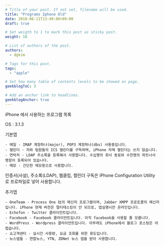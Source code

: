 ```yaml
---
# Title of your post. If not set, filename will be used.
title: "Programs Iphone Old"
date: 2010-06-11T13:49:00+09:00
draft: true

# Set weigth to 1 to mark this post as sticky post.
weight: 10

# List of authors of the post.
authors:
  - dgkim

# Tags for this post.
tags:
  - "apple"

# Set how many table of contents levels to be showed on page.
geekblogToC: 3

# Add an anchor link to headlines.
geekblogAnchor: true
---
```


iPhone 에서 사용하는 프로그램 목록

OS : 3.1.3

기본앱

    - 메일 - IMAP 계정하나(major), POP3 계정하나(dbs) 사용중입니다.
    - 캘린더 - 저와 팀원들의 ICS 캘린더를 구독하며, iPhone 자체 캘린더는 쓰지 않습니다.
    - 연락처 - LDAP 주소록을 등록해서 사용합니다. 수십명의 회사 동료와 수천명의 파트너사 명함이 등록되어 있습니다.
    - 메모 - 간단한 메모용으로 사용합니다.

인증서(사설), 주소록(LDAP), 웹클립, 캘린더 구독은 iPhone Configuration Utility 로 프로파일로 넣어 사용합니다.

추가앱


    - OneTeam - Process One 社의 메신저 프로그램이며, Jabber XMPP 프로토콜의 메신저입니다. iPhone 현재 버전은 멀티태스킹이 안 되므로, 앱실행시만 온라인입니다.
    - Echofon - Twitter 클라이언트입니다.
    - Facebook - Facebook 클라이언트입니다. 아직 facebook을 사용할 줄 모릅니다.
    - WordPress - Wordpress 클라이언트입니다. 아무래도 iPhone에서 블로그 포스팅은 어렵습니다.
    - 쇼고객센터 - 실시간 사용량, 요금 조회를 위한 용도입니다.
    - 뉴스앱들 - 연합뉴스, YTN, ZDNet 뉴스 앱을 받아 사용합니다.
